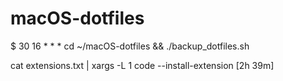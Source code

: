 # macOS-dotfiles

$ 30 16 * * * cd ~/macOS-dotfiles && ./backup_dotfiles.sh

cat extensions.txt | xargs -L 1 code --install-extension                                                                                          [2h 39m]

